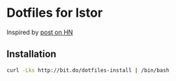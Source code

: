 # Dotfiles for lstor

Inspired by [post on HN](https://news.ycombinator.com/item?id=11070797)

## Installation

```bash
curl -Lks http://bit.do/dotfiles-install | /bin/bash
```



